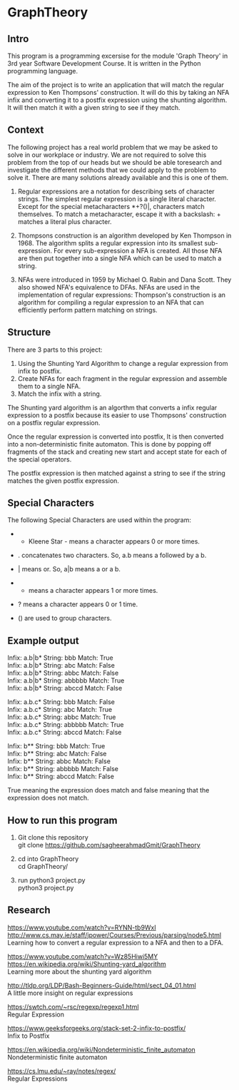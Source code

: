 # GraphTheory

Intro
-------------------------------------------------------------------------------------------------------------------

This program is a programming excersise for the module 'Graph Theory' in 3rd year Software Development Course. It is written in the Python programming language.

The aim of the project is to write an application that will match the regular expression to Ken Thompsons' construction. It will do this by taking an NFA infix and converting it to a postfix expression using the shunting algorithm. It will then match it with a given string to see if they match.

Context
-------------------------------------------------------------------------------------------------------------------

The following project has a real world problem that we may be asked to solve in our workplace or
industry. We are not required to solve this problem from the top of our heads but we should be able toresearch and investigate the different methods that we could apply to the problem to solve it. There are many solutions already available and this is one of them.


1. Regular expressions are a notation for describing sets of character strings. The simplest regular expression is a single literal character. Except for the special metacharacters *+?()|, characters match themselves. To match a metacharacter, escape it with a backslash: \+ matches a literal plus character.	

2. Thompsons construction is an algorithm developed by Ken Thompson in 1968. The algorithm splits a regular expression into its smallest sub-expression. For every sub-expression a NFA is created. All those NFA are then put together into a single NFA which can be used to match a string.

3. NFAs were introduced in 1959 by Michael O. Rabin and Dana Scott. They also showed NFA's equivalence to DFAs. NFAs are used in the implementation of regular expressions: Thompson's construction is an algorithm for compiling a regular expression to an NFA that can efficiently perform pattern matching on strings.

Structure
-------------------------------------------------------------------------------------------------------------------

There are 3 parts to this project: 
1. Using the Shunting Yard Algorithm to change a regular expression from infix to postfix.
2. Create NFAs for each fragment in the regular expression and assemble them to a single NFA.
3. Match the infix with a string.

The Shunting yard algorithm is an algorthm that converts a infix regular expression to a postfix because its easier to use Thompsons' construction on a postfix regular expression.

Once the regular expression is converted into postfix, It is then converted into a non-deterministic finite automaton. This is done by popping off fragments of the stack and creating new start and accept state for each of the special operators. 

The postfix expression is then matched against a string to see if the string matches the given postfix expression.

Special Characters
----------------------------------------------------------------------------------------------------------------

The following Special Characters are used within the program:

 - * Kleene Star -  means a character appears 0 or more times.

 - . concatenates two characters. So, a.b means a followed by a b.

 - | means or. So, a|b means a or a b.

 - + means a character appears 1 or more times.

 - ? means a character appears 0 or 1 time.

 - () are used to group characters.

Example output
-----------------------------------------------------------------------------------------------------------------

Infix: a.b|b*  String: bbb  Match:  True  
Infix: a.b|b*  String: abc  Match:  False  
Infix: a.b|b*  String: abbc  Match:  False  
Infix: a.b|b*  String: abbbbb  Match:  True  
Infix: a.b|b*  String: abccd  Match:  False  
  
Infix: a.b.c*  String: bbb  Match:  False  
Infix: a.b.c*  String: abc  Match:  True  
Infix: a.b.c*  String: abbc  Match:  True  
Infix: a.b.c*  String: abbbbb  Match:  True  
Infix: a.b.c*  String: abccd  Match:  False  
  
Infix: b**  String: bbb  Match:  True  
Infix: b**  String: abc  Match:  False  
Infix: b**  String: abbc  Match:  False  
Infix: b**  String: abbbbb  Match:  False  
Infix: b**  String: abccd  Match:  False  
  
True meaning the expression does match and false meaning that the expression does not match.

How to run this program
------------------------------------------------------------------------------------------------------------------

1. Git clone this repository  
  git clone https://github.com/sagheerahmadGmit/GraphTheory 
 
2. cd into GraphTheory  
  cd GraphTheory/

3. run python3 project.py  
  python3 project.py


Research
-------------------------------------------------------------------------------------------------------------------

https://www.youtube.com/watch?v=RYNN-tb9WxI  
http://www.cs.may.ie/staff/jpower/Courses/Previous/parsing/node5.html  
Learning how to convert a regular expression to a NFA and then to a DFA.

https://www.youtube.com/watch?v=Wz85Hiwi5MY  
https://en.wikipedia.org/wiki/Shunting-yard_algorithm  
Learning more about the shunting yard algorithm

http://tldp.org/LDP/Bash-Beginners-Guide/html/sect_04_01.html  
A little more insight on regular expressions  

https://swtch.com/~rsc/regexp/regexp1.html  
Regular Expression  

https://www.geeksforgeeks.org/stack-set-2-infix-to-postfix/  
Infix to Postfix  

https://en.wikipedia.org/wiki/Nondeterministic_finite_automaton  
Nondeterministic finite automaton

https://cs.lmu.edu/~ray/notes/regex/  
Regular Expressions
